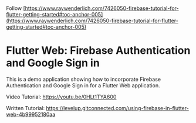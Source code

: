 # 
Follow 
[https://www.raywenderlich.com/7426050-firebase-tutorial-for-flutter-getting-started#toc-anchor-005](https://www.raywenderlich.com/7426050-firebase-tutorial-for-flutter-getting-started#toc-anchor-005)


# Flutter Web: Firebase Authentication and Google Sign in

This is a demo application showing how to incorporate Firebase Authentication and Google Sign in for a Flutter Web application.

Video Tutorial:
https://youtu.be/0HLt1TYA600

Written Tutorial: 
https://levelup.gitconnected.com/using-firebase-in-flutter-web-4b99952180aa


